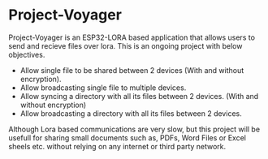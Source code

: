 # Project-Voyager
Project-Voyager is an ESP32-LORA based application that allows users to send and recieve files over lora.
This is an ongoing project with below objectives.
- Allow single file to be shared between 2 devices (With and without encryption).
- Allow broadcasting single file to multiple devices.
- Allow syncing a directory with all its files between 2 devices. (With and without encryption)
- Allow broadcasting a directory with all its files between 2 devices.

Although Lora based communications are very slow, but this project will be usefull for sharing small documents such as,
PDFs, Word Files or Excel sheels etc. without relying on any internet or third party network.
